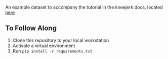 An example dataset to accompany the tutorial in the kneejerk docs, located
[here](https://napsterinblue.github.io/kneejerk/tutorial.html)


## To Follow Along

1. Clone this repository to your local workstation
2. Activate a virtual environment
3. Run `pip install -r requirements.txt`
